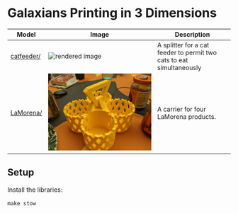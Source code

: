 # Galaxians Printing in 3 Dimensions

Model | Image | Description
--- | --- | ---
[catfeeder/](catfeeder/) | ![rendered image](./catfeeder/images/printed.gif) | A splitter for a cat feeder to permit two cats to eat simultaneously
[LaMorena/](LaMorena/) | ![rendered image](./LaMorena/images/printed2.jpg) | A carrier for four LaMorena products.


## Setup

Install the libraries:

```
make stow
```

